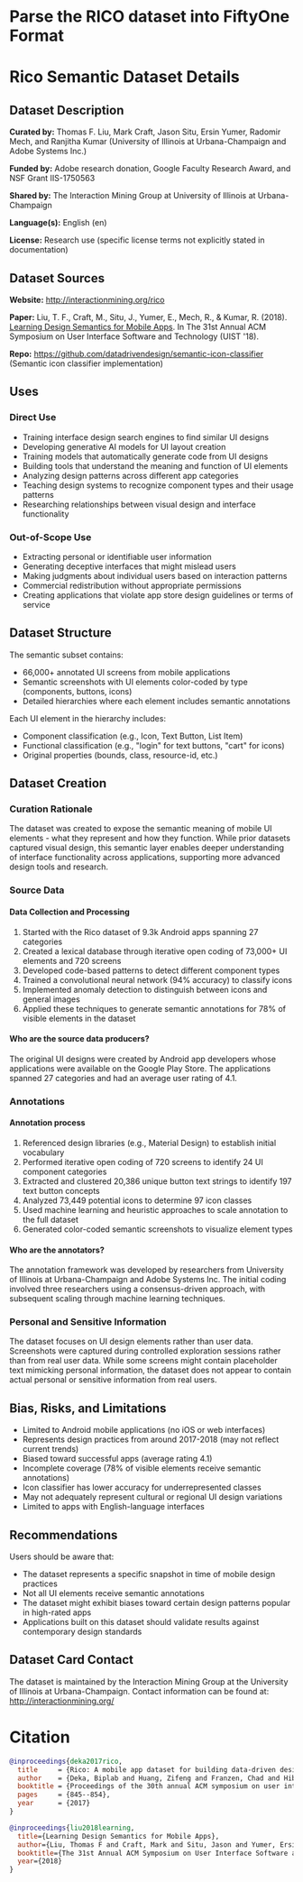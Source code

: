 # Parse the RICO dataset into FiftyOne Format


# Rico Semantic Dataset Details

## Dataset Description
**Curated by:** Thomas F. Liu, Mark Craft, Jason Situ, Ersin Yumer, Radomir Mech, and Ranjitha Kumar (University of Illinois at Urbana-Champaign and Adobe Systems Inc.)

**Funded by:** Adobe research donation, Google Faculty Research Award, and NSF Grant IIS-1750563

**Shared by:** The Interaction Mining Group at University of Illinois at Urbana-Champaign

**Language(s):** English (en)

**License:** Research use (specific license terms not explicitly stated in documentation)

## Dataset Sources
**Website:** http://interactionmining.org/rico

**Paper:** Liu, T. F., Craft, M., Situ, J., Yumer, E., Mech, R., & Kumar, R. (2018). [Learning Design Semantics for Mobile Apps](https://www.ranjithakumar.net/resources/mobile-semantics.pdf). In The 31st Annual ACM Symposium on User Interface Software and Technology (UIST '18).

**Repo:** https://github.com/datadrivendesign/semantic-icon-classifier (Semantic icon classifier implementation)

## Uses
### Direct Use
- Training interface design search engines to find similar UI designs
- Developing generative AI models for UI layout creation
- Training models that automatically generate code from UI designs
- Building tools that understand the meaning and function of UI elements
- Analyzing design patterns across different app categories
- Teaching design systems to recognize component types and their usage patterns
- Researching relationships between visual design and interface functionality

### Out-of-Scope Use
- Extracting personal or identifiable user information
- Generating deceptive interfaces that might mislead users
- Making judgments about individual users based on interaction patterns
- Commercial redistribution without appropriate permissions
- Creating applications that violate app store design guidelines or terms of service

## Dataset Structure
The semantic subset contains:
- 66,000+ annotated UI screens from mobile applications
- Semantic screenshots with UI elements color-coded by type (components, buttons, icons)
- Detailed hierarchies where each element includes semantic annotations

Each UI element in the hierarchy includes:
- Component classification (e.g., Icon, Text Button, List Item)
- Functional classification (e.g., "login" for text buttons, "cart" for icons)
- Original properties (bounds, class, resource-id, etc.)

## Dataset Creation
### Curation Rationale
The dataset was created to expose the semantic meaning of mobile UI elements - what they represent and how they function. While prior datasets captured visual design, this semantic layer enables deeper understanding of interface functionality across applications, supporting more advanced design tools and research.

### Source Data
#### Data Collection and Processing
1. Started with the Rico dataset of 9.3k Android apps spanning 27 categories
2. Created a lexical database through iterative open coding of 73,000+ UI elements and 720 screens
3. Developed code-based patterns to detect different component types
4. Trained a convolutional neural network (94% accuracy) to classify icons
5. Implemented anomaly detection to distinguish between icons and general images
6. Applied these techniques to generate semantic annotations for 78% of visible elements in the dataset

#### Who are the source data producers?
The original UI designs were created by Android app developers whose applications were available on the Google Play Store. The applications spanned 27 categories and had an average user rating of 4.1.

### Annotations
#### Annotation process
1. Referenced design libraries (e.g., Material Design) to establish initial vocabulary
2. Performed iterative open coding of 720 screens to identify 24 UI component categories
3. Extracted and clustered 20,386 unique button text strings to identify 197 text button concepts
4. Analyzed 73,449 potential icons to determine 97 icon classes
5. Used machine learning and heuristic approaches to scale annotation to the full dataset
6. Generated color-coded semantic screenshots to visualize element types

#### Who are the annotators?
The annotation framework was developed by researchers from University of Illinois at Urbana-Champaign and Adobe Systems Inc. The initial coding involved three researchers using a consensus-driven approach, with subsequent scaling through machine learning techniques.

### Personal and Sensitive Information
The dataset focuses on UI design elements rather than user data. Screenshots were captured during controlled exploration sessions rather than from real user data. While some screens might contain placeholder text mimicking personal information, the dataset does not appear to contain actual personal or sensitive information from real users.

## Bias, Risks, and Limitations
- Limited to Android mobile applications (no iOS or web interfaces)
- Represents design practices from around 2017-2018 (may not reflect current trends)
- Biased toward successful apps (average rating 4.1)
- Incomplete coverage (78% of visible elements receive semantic annotations)
- Icon classifier has lower accuracy for underrepresented classes
- May not adequately represent cultural or regional UI design variations
- Limited to apps with English-language interfaces

## Recommendations
Users should be aware that:
- The dataset represents a specific snapshot in time of mobile design practices
- Not all UI elements receive semantic annotations
- The dataset might exhibit biases toward certain design patterns popular in high-rated apps
- Applications built on this dataset should validate results against contemporary design standards

## Dataset Card Contact
The dataset is maintained by the Interaction Mining Group at the University of Illinois at Urbana-Champaign. Contact information can be found at: http://interactionmining.org/


# Citation

```bibtex
@inproceedings{deka2017rico,
  title     = {Rico: A mobile app dataset for building data-driven design applications},
  author    = {Deka, Biplab and Huang, Zifeng and Franzen, Chad and Hibschman, Joshua and Afergan, Daniel and Li, Yang and Nichols, Jeffrey and Kumar, Ranjitha},
  booktitle = {Proceedings of the 30th annual ACM symposium on user interface software and technology},
  pages     = {845--854},
  year      = {2017}
}
```

```bibtex
@inproceedings{liu2018learning,
  title={Learning Design Semantics for Mobile Apps},
  author={Liu, Thomas F and Craft, Mark and Situ, Jason and Yumer, Ersin and Mech, Radomir and Kumar, Ranjitha},
  booktitle={The 31st Annual ACM Symposium on User Interface Software and Technology},
  year={2018}
}
```
